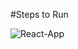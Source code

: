 #Steps to Run

![React-App](https://github.com/abhishekgoyal00/IAA/assets/25818108/ea57cbb4-c259-4dae-8c17-8677b0f5915d)
